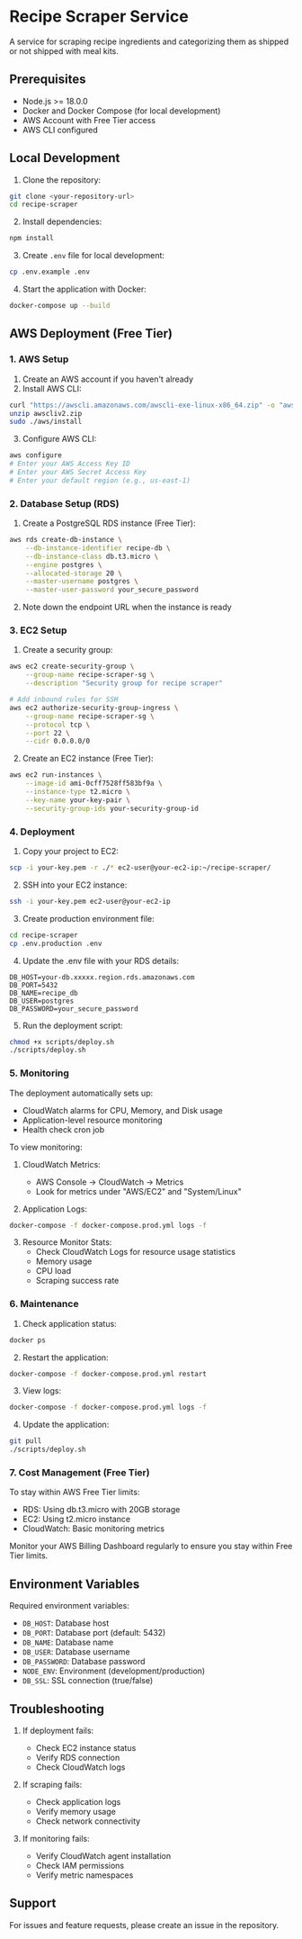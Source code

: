 # Recipe Scraper Service

A service for scraping recipe ingredients and categorizing them as shipped or not shipped with meal kits.

## Prerequisites

- Node.js >= 18.0.0
- Docker and Docker Compose (for local development)
- AWS Account with Free Tier access
- AWS CLI configured

## Local Development

1. Clone the repository:

```bash
git clone <your-repository-url>
cd recipe-scraper
```

2. Install dependencies:

```bash
npm install
```

3. Create `.env` file for local development:

```bash
cp .env.example .env
```

4. Start the application with Docker:

```bash
docker-compose up --build
```

## AWS Deployment (Free Tier)

### 1. AWS Setup

1. Create an AWS account if you haven't already
2. Install AWS CLI:

```bash
curl "https://awscli.amazonaws.com/awscli-exe-linux-x86_64.zip" -o "awscliv2.zip"
unzip awscliv2.zip
sudo ./aws/install
```

3. Configure AWS CLI:

```bash
aws configure
# Enter your AWS Access Key ID
# Enter your AWS Secret Access Key
# Enter your default region (e.g., us-east-1)
```

### 2. Database Setup (RDS)

1. Create a PostgreSQL RDS instance (Free Tier):

```bash
aws rds create-db-instance \
    --db-instance-identifier recipe-db \
    --db-instance-class db.t3.micro \
    --engine postgres \
    --allocated-storage 20 \
    --master-username postgres \
    --master-user-password your_secure_password
```

2. Note down the endpoint URL when the instance is ready

### 3. EC2 Setup

1. Create a security group:

```bash
aws ec2 create-security-group \
    --group-name recipe-scraper-sg \
    --description "Security group for recipe scraper"

# Add inbound rules for SSH
aws ec2 authorize-security-group-ingress \
    --group-name recipe-scraper-sg \
    --protocol tcp \
    --port 22 \
    --cidr 0.0.0.0/0
```

2. Create an EC2 instance (Free Tier):

```bash
aws ec2 run-instances \
    --image-id ami-0cff7528ff583bf9a \
    --instance-type t2.micro \
    --key-name your-key-pair \
    --security-group-ids your-security-group-id
```

### 4. Deployment

1. Copy your project to EC2:

```bash
scp -i your-key.pem -r ./* ec2-user@your-ec2-ip:~/recipe-scraper/
```

2. SSH into your EC2 instance:

```bash
ssh -i your-key.pem ec2-user@your-ec2-ip
```

3. Create production environment file:

```bash
cd recipe-scraper
cp .env.production .env
```

4. Update the .env file with your RDS details:

```
DB_HOST=your-db.xxxxx.region.rds.amazonaws.com
DB_PORT=5432
DB_NAME=recipe_db
DB_USER=postgres
DB_PASSWORD=your_secure_password
```

5. Run the deployment script:

```bash
chmod +x scripts/deploy.sh
./scripts/deploy.sh
```

### 5. Monitoring

The deployment automatically sets up:

- CloudWatch alarms for CPU, Memory, and Disk usage
- Application-level resource monitoring
- Health check cron job

To view monitoring:

1. CloudWatch Metrics:

   - AWS Console → CloudWatch → Metrics
   - Look for metrics under "AWS/EC2" and "System/Linux"

2. Application Logs:

```bash
docker-compose -f docker-compose.prod.yml logs -f
```

3. Resource Monitor Stats:
   - Check CloudWatch Logs for resource usage statistics
   - Memory usage
   - CPU load
   - Scraping success rate

### 6. Maintenance

1. Check application status:

```bash
docker ps
```

2. Restart the application:

```bash
docker-compose -f docker-compose.prod.yml restart
```

3. View logs:

```bash
docker-compose -f docker-compose.prod.yml logs -f
```

4. Update the application:

```bash
git pull
./scripts/deploy.sh
```

### 7. Cost Management (Free Tier)

To stay within AWS Free Tier limits:

- RDS: Using db.t3.micro with 20GB storage
- EC2: Using t2.micro instance
- CloudWatch: Basic monitoring metrics

Monitor your AWS Billing Dashboard regularly to ensure you stay within Free Tier limits.

## Environment Variables

Required environment variables:

- `DB_HOST`: Database host
- `DB_PORT`: Database port (default: 5432)
- `DB_NAME`: Database name
- `DB_USER`: Database username
- `DB_PASSWORD`: Database password
- `NODE_ENV`: Environment (development/production)
- `DB_SSL`: SSL connection (true/false)

## Troubleshooting

1. If deployment fails:

   - Check EC2 instance status
   - Verify RDS connection
   - Check CloudWatch logs

2. If scraping fails:

   - Check application logs
   - Verify memory usage
   - Check network connectivity

3. If monitoring fails:
   - Verify CloudWatch agent installation
   - Check IAM permissions
   - Verify metric namespaces

## Support

For issues and feature requests, please create an issue in the repository.
